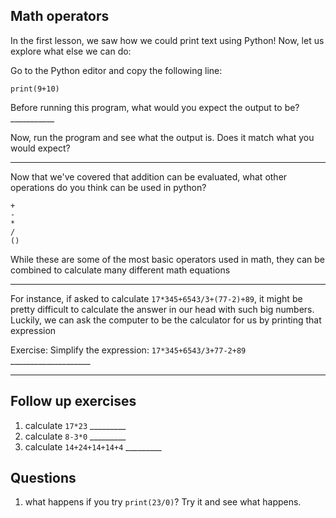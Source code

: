 ## Math operators ##
In the first lesson, we saw how we could print text using Python! Now, let us explore what else we can do:

Go to the Python editor and copy the following line:

```
print(9+10)
```

Before running this program, what would you expect the output to be? ___________

Now, run the program and see what the output is. Does it match what you would expect?

---

Now that we've covered that addition can be evaluated, what other operations do you think can be used in python?

```
+
-
*
/
()
```

While these are some of the most basic operators used in math, they can be combined to calculate many different math equations

---

For instance, if asked to calculate `17*345+6543/3+(77-2)+89`, it might be pretty difficult to calculate the answer in our head with such big numbers. Luckily, we can ask the computer to be the calculator for us by printing that expression  

Exercise: Simplify the expression: `17*345+6543/3+77-2+89` ____________________

---

## Follow up exercises ##
1. calculate `17*23` _________
2. calculate `8-3*0` _________
3. calculate `14+24+14+14+4` _________


## Questions ##
1. what happens if you try `print(23/0)`? Try it and see what happens.